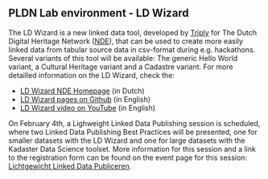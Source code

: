 <H2>PLDN Lab environment - LD Wizard</H2>

The LD Wizard is a new linked data tool, developed by [Triply](https://triply.cc/) for The Dutch Digital Heritage Network ([NDE](https://www.netwerkdigitaalerfgoed.nl/en/)), that can be used to create more easily linked data from tabular source data in csv-format during e.g. hackathons. Several variants of this tool will be available: The generic Hello World variant, a Cultural Heritage variant and a Cadastre variant. For more detailled information on the LD Wizard, check the:

- [LD Wizard NDE Homepage](https://ldwizard.netwerkdigitaalerfgoed.nl/) (in Dutch)
- [LD Wizard pages on Github](https://github.com/netwerk-digitaal-erfgoed/LDWizard) (in English)
- [LD Wizard video on YouTube](https://youtu.be/VO61pqKWw7A) (in English)

On February 4th, a Lighweight Linked Data Publishing session is scheduled, where two Linked Data Publishing Best Practices will be presented, one for smaller datasets with the LD Wizard and one for large datasets with the Kadaster Data Science toolset. More information for this session and a link to the registration form can be found on the event page for this session: [Lichtgewicht Linked Data Publiceren](https://www.pldn.nl/wiki/Lichtgewicht_Linked_Data_Publiceren_%E2%80%93_4_februari_2021).
